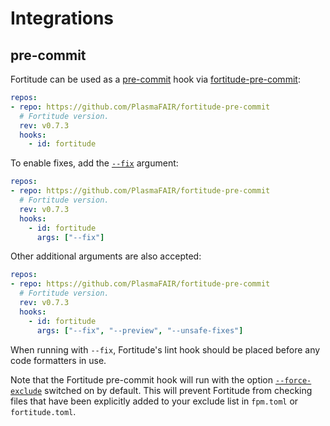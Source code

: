 # Integrations

## pre-commit

Fortitude can be used as a [pre-commit](https://pre-commit.com/) hook via
[fortitude-pre-commit](https://github.com/PlasmaFAIR/fortitude-pre-commit):

```yaml
repos:
- repo: https://github.com/PlasmaFAIR/fortitude-pre-commit
  # Fortitude version.
  rev: v0.7.3
  hooks:
    - id: fortitude
```

To enable fixes, add the [`--fix`](settings.md#fix) argument:

```yaml
repos:
- repo: https://github.com/PlasmaFAIR/fortitude-pre-commit
  # Fortitude version.
  rev: v0.7.3
  hooks:
    - id: fortitude
      args: ["--fix"]
```

Other additional arguments are also accepted:

```yaml
repos:
- repo: https://github.com/PlasmaFAIR/fortitude-pre-commit
  # Fortitude version.
  rev: v0.7.3
  hooks:
    - id: fortitude
      args: ["--fix", "--preview", "--unsafe-fixes"]
```

When running with `--fix`, Fortitude's lint hook should be placed before any code
formatters in use.

Note that the Fortitude pre-commit hook will run with the option
[`--force-exclude`](settings.md#force-exclude) switched on by default.  This
will prevent Fortitude from checking files that have been explicitly added to
your exclude list in `fpm.toml` or `fortitude.toml`.
